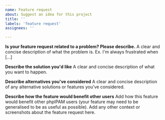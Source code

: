 ```yaml
---
name: Feature request
about: Suggest an idea for this project
title: ''
labels: 'feature request'
assignees: ''

---
```


**Is your feature request related to a problem? Please describe.**
A clear and concise description of what the problem is. Ex. I'm always frustrated when [...]

**Describe the solution you'd like**
A clear and concise description of what you want to happen.

**Describe alternatives you've considered**
A clear and concise description of any alternative solutions or features you've considered.

**Describe how the feature would benefit other users**
Add how this feature would benefit other phpIPAM users (your feature may need to be generalised to be as useful as possible). Add any other context or screenshots about the feature request here.
